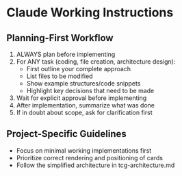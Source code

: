   # Claude Working Instructions

  ## Planning-First Workflow

  1. ALWAYS plan before implementing
  2. For ANY task (coding, file creation, architecture design):
     - First outline your complete approach
     - List files to be modified
     - Show example structures/code snippets
     - Highlight key decisions that need to be made
  3. Wait for explicit approval before implementing
  4. After implementation, summarize what was done
  5. If in doubt about scope, ask for clarification first

  ## Project-Specific Guidelines

  - Focus on minimal working implementations first
  - Prioritize correct rendering and positioning of cards
  - Follow the simplified architecture in tcg-architecture.md
